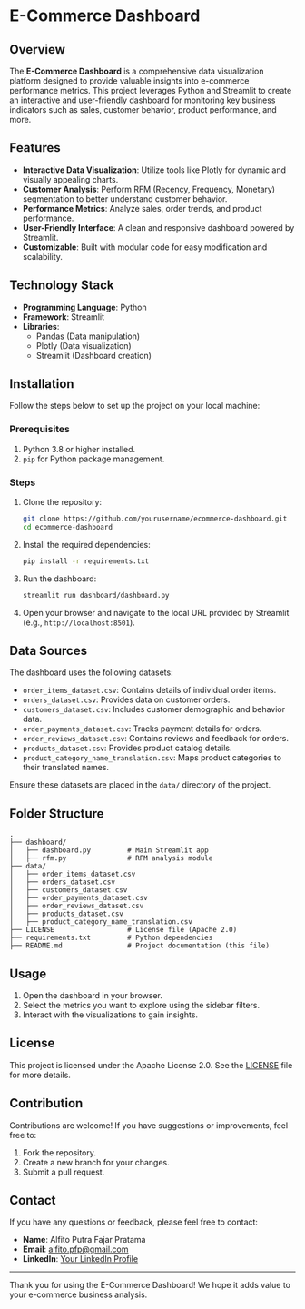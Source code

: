 # E-Commerce Dashboard

## Overview
The **E-Commerce Dashboard** is a comprehensive data visualization platform designed to provide valuable insights into e-commerce performance metrics. This project leverages Python and Streamlit to create an interactive and user-friendly dashboard for monitoring key business indicators such as sales, customer behavior, product performance, and more.

## Features
- **Interactive Data Visualization**: Utilize tools like Plotly for dynamic and visually appealing charts.
- **Customer Analysis**: Perform RFM (Recency, Frequency, Monetary) segmentation to better understand customer behavior.
- **Performance Metrics**: Analyze sales, order trends, and product performance.
- **User-Friendly Interface**: A clean and responsive dashboard powered by Streamlit.
- **Customizable**: Built with modular code for easy modification and scalability.

## Technology Stack
- **Programming Language**: Python
- **Framework**: Streamlit
- **Libraries**:
  - Pandas (Data manipulation)
  - Plotly (Data visualization)
  - Streamlit (Dashboard creation)

## Installation
Follow the steps below to set up the project on your local machine:

### Prerequisites
1. Python 3.8 or higher installed.
2. `pip` for Python package management.

### Steps
1. Clone the repository:
   ```bash
   git clone https://github.com/yourusername/ecommerce-dashboard.git
   cd ecommerce-dashboard
   ```

2. Install the required dependencies:
   ```bash
   pip install -r requirements.txt
   ```

3. Run the dashboard:
   ```bash
   streamlit run dashboard/dashboard.py
   ```

4. Open your browser and navigate to the local URL provided by Streamlit (e.g., `http://localhost:8501`).

## Data Sources
The dashboard uses the following datasets:
- `order_items_dataset.csv`: Contains details of individual order items.
- `orders_dataset.csv`: Provides data on customer orders.
- `customers_dataset.csv`: Includes customer demographic and behavior data.
- `order_payments_dataset.csv`: Tracks payment details for orders.
- `order_reviews_dataset.csv`: Contains reviews and feedback for orders.
- `products_dataset.csv`: Provides product catalog details.
- `product_category_name_translation.csv`: Maps product categories to their translated names.

Ensure these datasets are placed in the `data/` directory of the project.

## Folder Structure
```
.
├── dashboard/
│   ├── dashboard.py         # Main Streamlit app
│   ├── rfm.py               # RFM analysis module
├── data/
│   ├── order_items_dataset.csv
│   ├── orders_dataset.csv
│   ├── customers_dataset.csv
│   ├── order_payments_dataset.csv
│   ├── order_reviews_dataset.csv
│   ├── products_dataset.csv
│   ├── product_category_name_translation.csv
├── LICENSE                  # License file (Apache 2.0)
├── requirements.txt         # Python dependencies
├── README.md                # Project documentation (this file)
```

## Usage
1. Open the dashboard in your browser.
2. Select the metrics you want to explore using the sidebar filters.
3. Interact with the visualizations to gain insights.

## License
This project is licensed under the Apache License 2.0. See the [LICENSE](LICENSE) file for more details.

## Contribution
Contributions are welcome! If you have suggestions or improvements, feel free to:
1. Fork the repository.
2. Create a new branch for your changes.
3. Submit a pull request.

## Contact
If you have any questions or feedback, please feel free to contact:
- **Name**: Alfito Putra Fajar Pratama
- **Email**: alfito.pfp@gmail.com
- **LinkedIn**: [Your LinkedIn Profile](https://linkedin.com/in/alfitoptr)

---
Thank you for using the E-Commerce Dashboard! We hope it adds value to your e-commerce business analysis.

